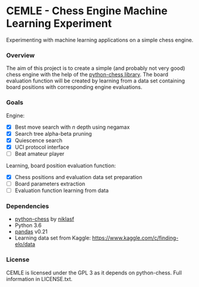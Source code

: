 # CEMLE - Chess Engine Machine Learning Experiment

Experimenting with machine learning applications on a simple chess engine.

### Overview

The aim of this project is to create a simple (and probably not very
good) chess engine with the help of the [python-chess library](https://github.com/niklasf/python-chess). 
The board evaluation function will be created by learning from a data set 
containing board positions with corresponding engine evaluations.

### Goals

Engine:
- [x] Best move search with _n_ depth using negamax
- [x] Search tree alpha-beta pruning
- [x] Quiescence search
- [x] UCI protocol interface
- [ ] Beat amateur player

Learning, board position evaluation function:
- [x] Chess positions and evaluation data set preparation
- [ ] Board parameters extraction
- [ ] Evaluation function learning from data

### Dependencies

* [python-chess](https://github.com/niklasf/python-chess) by [niklasf](https://github.com/niklasf)
* Python 3.6
* [pandas](https://pandas.pydata.org/) v0.21
* Learning data set from Kaggle: https://www.kaggle.com/c/finding-elo/data

### License

CEMLE is licensed under the GPL 3 as it depends on python-chess. Full information in LICENSE.txt.
